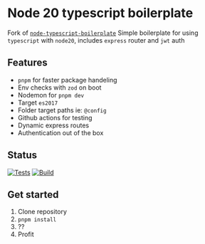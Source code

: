 # Node 20 typescript boilerplate
Fork of [`node-typescript-boilerplate`](https://github.com/Spxc/node-typescript-boilerplate)
Simple boilerplate for using `typescript` with `node20`, includes `express` router and `jwt` auth

## Features
- `pnpm` for faster package handeling
- Env checks with `zod` on boot
- Nodemon for `pnpm dev`
- Target `es2017`
- Folder target paths ie: `@config`
- Github actions for testing
- Dynamic express routes
- Authentication out of the box

## Status
[![Tests](https://github.com/Spxc/node-typescript-boilerplate/actions/workflows/test.yml/badge.svg?branch=main)](https://github.com/Spxc/node-typescript-boilerplate/actions/workflows/test.yml)
[![Build](https://github.com/Spxc/node-typescript-boilerplate/actions/workflows/build.yml/badge.svg?branch=main)](https://github.com/Spxc/node-typescript-boilerplate/actions/workflows/build.yml)

## Get started
1. Clone repository
2. `pnpm install`
3. ??
4. Profit
